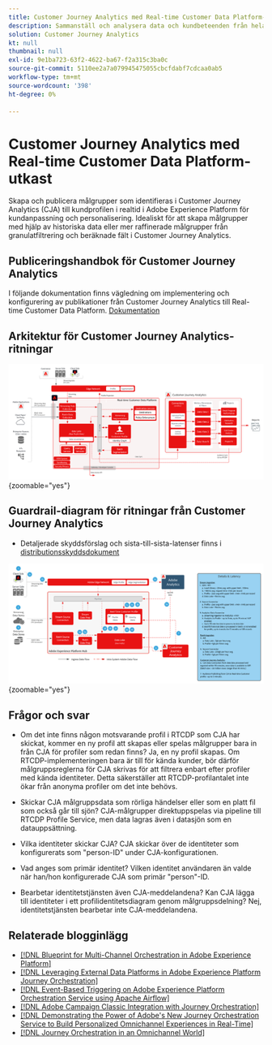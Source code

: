 ```yaml
---
title: Customer Journey Analytics med Real-time Customer Data Platform-utkast
description: Sammanställ och analysera data och kundbeteenden från hela kundresan i Customer Journey Analytics, publicera målgrupper från CJA till RTCDP
solution: Customer Journey Analytics
kt: null
thumbnail: null
exl-id: 9e1ba723-63f2-4622-ba67-f2a315c3ba0c
source-git-commit: 5110ee2a7a079945475055cbcfdabf7cdcaa0ab5
workflow-type: tm+mt
source-wordcount: '398'
ht-degree: 0%

---
```


# Customer Journey Analytics med Real-time Customer Data Platform-utkast

Skapa och publicera målgrupper som identifieras i Customer Journey Analytics (CJA) till kundprofilen i realtid i Adobe Experience Platform för kundanpassning och personalisering. Idealiskt för att skapa målgrupper med hjälp av historiska data eller mer raffinerade målgrupper från granulatfiltrering och beräknade fält i Customer Journey Analytics.

## Publiceringshandbok för Customer Journey Analytics

I följande dokumentation finns vägledning om implementering och konfigurering av publikationer från Customer Journey Analytics till Real-time Customer Data Platform. [Dokumentation](https://experienceleague.adobe.com/docs/analytics-platform/using/cja-components/audiences/publish.html)

## Arkitektur för Customer Journey Analytics-ritningar

![Arkitektur](assets/CJA_RTCDP.svg){zoomable=&quot;yes&quot;}

## Guardrail-diagram för ritningar från Customer Journey Analytics

* Detaljerade skyddsförslag och sista-till-sista-latenser finns i [distributionsskyddsdokument](../experience-platform/deployment/guardrails.md)

![Guardradit-diagram](../experience-platform/assets/CJA_guardrails.svg){zoomable=&quot;yes&quot;}

## Frågor och svar

* Om det inte finns någon motsvarande profil i RTCDP som CJA har skickat, kommer en ny profil att skapas eller spelas målgrupper bara in från CJA för profiler som redan finns? Ja, en ny profil skapas. Om RTCDP-implementeringen bara är till för kända kunder, bör därför målgruppsreglerna för CJA skrivas för att filtrera enbart efter profiler med kända identiteter. Detta säkerställer att RTCDP-profilantalet inte ökar från anonyma profiler om det inte behövs.

* Skickar CJA målgruppsdata som rörliga händelser eller som en platt fil som också går till sjön? CJA-målgrupper direktuppspelas via pipeline till RTCDP Profile Service, men data lagras även i datasjön som en datauppsättning.

* Vilka identiteter skickar CJA? CJA skickar över de identiteter som konfigurerats som &quot;person-ID&quot; under CJA-konfigurationen.

* Vad anges som primär identitet? Vilken identitet användaren än valde när han/hon konfigurerade CJA som primär &quot;person&quot;-ID.

* Bearbetar identitetstjänsten även CJA-meddelandena? Kan CJA lägga till identiteter i ett profilidentitetsdiagram genom målgruppsdelning? Nej, identitetstjänsten bearbetar inte CJA-meddelandena.

## Relaterade blogginlägg

* [[!DNL Blueprint for Multi-Channel Orchestration in Adobe Experience Platform]](https://medium.com/adobetech/blueprint-for-multi-channel-orchestration-in-adobe-experience-platform-c68317e94184)
* [[!DNL Leveraging External Data Platforms in Adobe Experience Platform Journey Orchestration]](https://medium.com/adobetech/leveraging-external-data-platforms-in-adobe-experience-platform-journey-orchestration-54fc6134fe17)
* [[!DNL Event-Based Triggering on Adobe Experience Platform Orchestration Service using Apache Airflow]](https://medium.com/adobetech/event-based-triggering-on-adobe-experience-platform-orchestration-service-using-apache-airflow-8607b28251f1)
* [[!DNL Adobe Campaign Classic Integration with Journey Orchestration]](https://medium.com/adobetech/adobe-campaign-classic-integration-with-journey-orchestration-ae577653281)
* [[!DNL Demonstrating the Power of Adobe's New Journey Orchestration Service to Build Personalized Omnichannel Experiences in Real-Time]](https://medium.com/adobetech/demonstrating-the-power-of-adobes-new-journey-orchestration-service-to-build-personalized-aa60d88cd34)
* [[!DNL Journey Orchestration in an Omnichannel World]](https://medium.com/adobetech/journey-orchestration-in-an-omnichannel-world-3a2d32d556d9)
